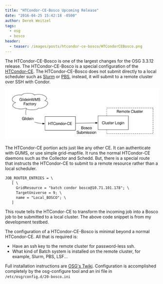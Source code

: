 ```yaml
---
title: "HTCondor-CE-Bosco Upcoming Release"
date: "2016-04-25 15:42:18 -0500"
author: Derek Weitzel
tags:
  - osg
  - bosco
header:
  - teaser: /images/posts/htcondor-ce-bosco/HTCondorCEBosco.png
---
```


The HTCondor-CE-Bosco is one of the largest changes for the OSG 3.3.12 release.  The HTCondor-CE-Bosco is a special configuration of the [HTCondor-CE](https://twiki.grid.iu.edu/bin/view/Documentation/Release3/InstallHTCondorCE).  The HTCondor-CE-Bosco does not submit directly to a local scheduler such as [Slurm](http://slurm.schedmd.com/) or [PBS](http://www.adaptivecomputing.com/products/open-source/torque/), instead, it will submit to a remote cluster over SSH with Condor.

![HTCondor-CE-Bosco](/images/posts/htcondor-ce-bosco/HTCondorCEBosco.png)

The HTCondor-CE portion acts just like any other CE.  It can authenticate with GUMS, or use simple grid-mapfile.  It runs the normal HTCondor-CE daemons such as the Collector and Schedd.  But, there is a special route that instructs the HTCondor-CE to submit to a remote resource rather than a local scheduler.

```
JOB_ROUTER_ENTRIES = \
   [ \
     GridResource = "batch condor bosco@10.71.101.178"; \
     TargetUniverse = 9; \
     name = "Local_BOSCO"; \
   ]
```

This route tells the HTCondor-CE to transform the incoming job into a Bosco job to be submitted to a local cluster.  The above code snippet is from my development testbed.

The configuration of a HTCondor-CE-Bosco is minimal beyond a normal HTCondor-CE.  All that is required is:

  * Have an ssh key to the remote cluster for password-less ssh.
  * What kind of Batch system is installed on the remote cluster, for example, Slurm, PBS, LSF...

Full installation instructions are [OSG's Twiki](https://twiki.grid.iu.edu/bin/view/Documentation/Release3/InstallHTCondorBoscoDraft).  Configuration is accomplished completely by the osg-configure tool and an ini file in `/etc/osg/config.d/20-bosco.ini`
